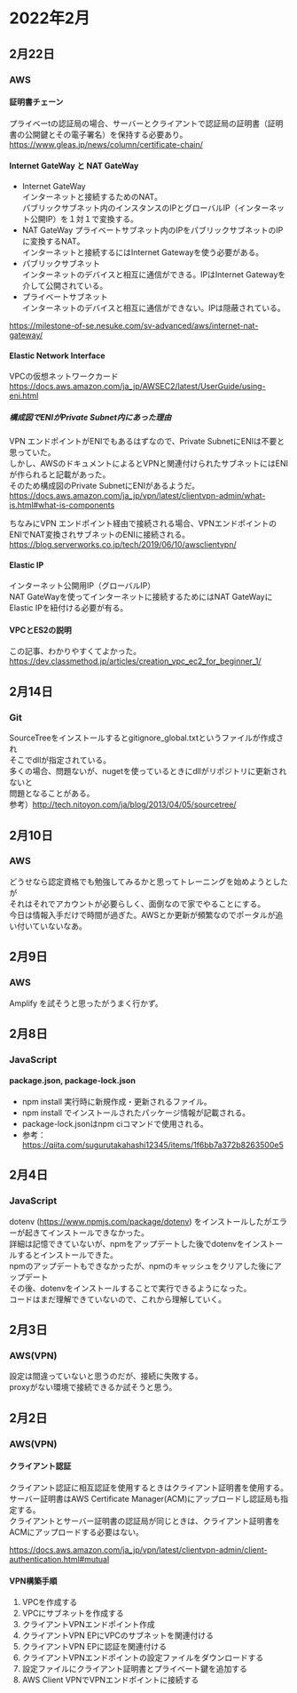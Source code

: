 # 2022年2月

## 2月22日

### AWS

#### 証明書チェーン

プライベーtの認証局の場合、サーバーとクライアントで認証局の証明書（証明書の公開鍵とその電子署名）を保持する必要あり。
https://www.gleas.jp/news/column/certificate-chain/

#### Internet GateWay と NAT GateWay

* Internet GateWay  
インターネットと接続するためのNAT。  
パブリックサブネット内のインスタンスのIPとグローバルIP（インターネット公開IP）を１対１で変換する。
* NAT GateWay
プライベートサブネット内のIPをパブリックサブネットのIPに変換するNAT。  
インターネットと接続するにはInternet Gatewayを使う必要がある。  
* パブリックサブネット  
インターネットのデバイスと相互に通信ができる。IPはInternet Gatewayを介して公開されている。  
* プライベートサブネット  
インターネットのデバイスと相互に通信ができない。IPは隠蔽されている。  

https://milestone-of-se.nesuke.com/sv-advanced/aws/internet-nat-gateway/

#### Elastic Network Interface

VPCの仮想ネットワークカード  
https://docs.aws.amazon.com/ja_jp/AWSEC2/latest/UserGuide/using-eni.html

##### 構成図でENIがPrivate Subnet内にあった理由  
VPN エンドポイントがENIでもあるはずなので、Private SubnetにENIは不要と思っていた。  
しかし、AWSのドキュメントによるとVPNと関連付けられたサブネットにはENIが作られると記載があった。  
そのため構成図のPrivate SubnetにENIがあるようだ。  
https://docs.aws.amazon.com/ja_jp/vpn/latest/clientvpn-admin/what-is.html#what-is-components

ちなみにVPN エンドポイント経由で接続される場合、VPNエンドポイントのENIでNAT変換されサブネットのENIに接続される。  
https://blog.serverworks.co.jp/tech/2019/06/10/awsclientvpn/

#### Elastic IP

インターネット公開用IP（グローバルIP）  
NAT GateWayを使ってインターネットに接続するためにはNAT GateWayにElastic IPを紐付ける必要が有る。  

#### VPCとES2の説明

この記事、わかりやすくてよかった。  
https://dev.classmethod.jp/articles/creation_vpc_ec2_for_beginner_1/

## 2月14日

### Git

SourceTreeをインストールするとgitignore_global.txtというファイルが作成され  
そこでdllが指定されている。  
多くの場合、問題ないが、nugetを使っているときにdllがリポジトリに更新されないと  
問題となることがある。  
参考）http://tech.nitoyon.com/ja/blog/2013/04/05/sourcetree/

## 2月10日

### AWS

どうせなら認定資格でも勉強してみるかと思ってトレーニングを始めようとしたが  
それはそれでアカウントが必要らしく、面倒なので家でやることにする。  
今日は情報入手だけで時間が過ぎた。AWSとか更新が頻繁なのでポータルが追い付いていないなあ。  

## 2月9日

### AWS

Amplify を試そうと思ったがうまく行かず。

## 2月8日

### JavaScript

#### package.json, package-lock.json

* npm install 実行時に新規作成・更新されるファイル。  
* npm install でインストールされたパッケージ情報が記載される。
* package-lock.jsonはnpm ciコマンドで使用される。
* 参考：https://qiita.com/sugurutakahashi12345/items/1f6bb7a372b8263500e5

## 2月4日

### JavaScript

dotenv (https://www.npmjs.com/package/dotenv) をインストールしたがエラーが起きてインストールできなかった。  
詳細は記憶できていないが、npmをアップデートした後でdotenvをインストールするとインストールできた。  
npmのアップデートもできなかったが、npmのキャッシュをクリアした後にアップデート  
その後、dotenvをインストールすることで実行できるようになった。  
コードはまだ理解できていないので、これから理解していく。  

## 2月3日

### AWS(VPN)

設定は間違っていないと思うのだが、接続に失敗する。  
proxyがない環境で接続できるか試そうと思う。  

## 2月2日

### AWS(VPN)

#### クライアント認証

クライアント認証に相互認証を使用するときはクライアント証明書を使用する。  
サーバー証明書はAWS Certificate Manager(ACM)にアップロードし認証局も指定する。  
クライアントとサーバー証明書の認証局が同じときは、クライアント証明書をACMにアップロードする必要はない。  

https://docs.aws.amazon.com/ja_jp/vpn/latest/clientvpn-admin/client-authentication.html#mutual

#### VPN構築手順

1. VPCを作成する
2. VPCにサブネットを作成する
3. クライアントVPNエンドポイント作成
6. クライアントVPN EPにVPCのサブネットを関連付ける
6. クライアントVPN EPに認証を関連付ける
8. クライアントVPNエンドポイントの設定ファイルをダウンロードする
9. 設定ファイルにクライアント証明書とプライベート鍵を追加する
10. AWS Client VPNでVPNエンドポイントに接続する
